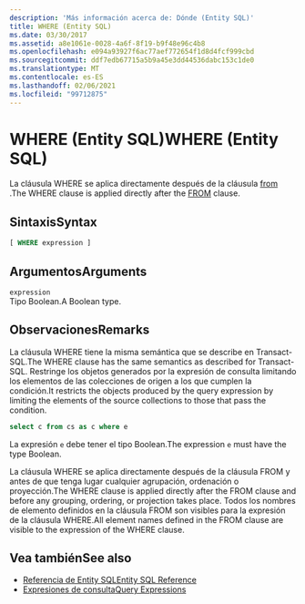 ```yaml
---
description: 'Más información acerca de: Dónde (Entity SQL)'
title: WHERE (Entity SQL)
ms.date: 03/30/2017
ms.assetid: a8e1061e-0028-4a6f-8f19-b9f48e96c4b8
ms.openlocfilehash: e094a93927f6ac77aef772654f1d8d4fcf999cbd
ms.sourcegitcommit: ddf7edb67715a5b9a45e3dd44536dabc153c1de0
ms.translationtype: MT
ms.contentlocale: es-ES
ms.lasthandoff: 02/06/2021
ms.locfileid: "99712875"
---
```

# <a name="where-entity-sql"></a><span data-ttu-id="f6b0d-103">WHERE (Entity SQL)</span><span class="sxs-lookup"><span data-stu-id="f6b0d-103">WHERE (Entity SQL)</span></span>

<span data-ttu-id="f6b0d-104">La cláusula WHERE se aplica directamente después de la cláusula [from](from-entity-sql.md) .</span><span class="sxs-lookup"><span data-stu-id="f6b0d-104">The WHERE clause is applied directly after the [FROM](from-entity-sql.md) clause.</span></span>  
  
## <a name="syntax"></a><span data-ttu-id="f6b0d-105">Sintaxis</span><span class="sxs-lookup"><span data-stu-id="f6b0d-105">Syntax</span></span>  
  
```sql  
[ WHERE expression ]  
```  
  
## <a name="arguments"></a><span data-ttu-id="f6b0d-106">Argumentos</span><span class="sxs-lookup"><span data-stu-id="f6b0d-106">Arguments</span></span>  

 `expression`  
 <span data-ttu-id="f6b0d-107">Tipo Boolean.</span><span class="sxs-lookup"><span data-stu-id="f6b0d-107">A Boolean type.</span></span>  
  
## <a name="remarks"></a><span data-ttu-id="f6b0d-108">Observaciones</span><span class="sxs-lookup"><span data-stu-id="f6b0d-108">Remarks</span></span>  

 <span data-ttu-id="f6b0d-109">La cláusula WHERE tiene la misma semántica que se describe en Transact-SQL.</span><span class="sxs-lookup"><span data-stu-id="f6b0d-109">The WHERE clause has the same semantics as described for Transact-SQL.</span></span> <span data-ttu-id="f6b0d-110">Restringe los objetos generados por la expresión de consulta limitando los elementos de las colecciones de origen a los que cumplen la condición.</span><span class="sxs-lookup"><span data-stu-id="f6b0d-110">It restricts the objects produced by the query expression by limiting the elements of the source collections to those that pass the condition.</span></span>  
  
```sql  
select c from cs as c where e  
```  
  
 <span data-ttu-id="f6b0d-111">La expresión `e` debe tener el tipo Boolean.</span><span class="sxs-lookup"><span data-stu-id="f6b0d-111">The expression `e` must have the type Boolean.</span></span>  
  
 <span data-ttu-id="f6b0d-112">La cláusula WHERE se aplica directamente después de la cláusula FROM y antes de que tenga lugar cualquier agrupación, ordenación o proyección.</span><span class="sxs-lookup"><span data-stu-id="f6b0d-112">The WHERE clause is applied directly after the FROM clause and before any grouping, ordering, or projection takes place.</span></span> <span data-ttu-id="f6b0d-113">Todos los nombres de elemento definidos en la cláusula FROM son visibles para la expresión de la cláusula WHERE.</span><span class="sxs-lookup"><span data-stu-id="f6b0d-113">All element names defined in the FROM clause are visible to the expression of the WHERE clause.</span></span>  
  
## <a name="see-also"></a><span data-ttu-id="f6b0d-114">Vea también</span><span class="sxs-lookup"><span data-stu-id="f6b0d-114">See also</span></span>

- [<span data-ttu-id="f6b0d-115">Referencia de Entity SQL</span><span class="sxs-lookup"><span data-stu-id="f6b0d-115">Entity SQL Reference</span></span>](entity-sql-reference.md)
- [<span data-ttu-id="f6b0d-116">Expresiones de consulta</span><span class="sxs-lookup"><span data-stu-id="f6b0d-116">Query Expressions</span></span>](query-expressions-entity-sql.md)
